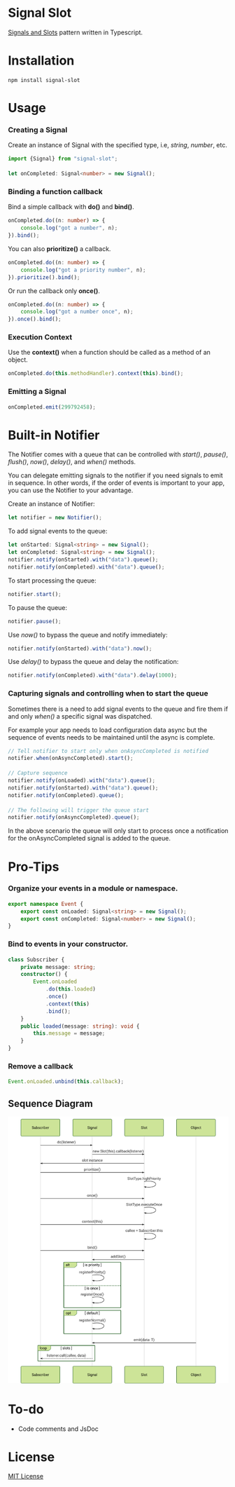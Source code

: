
# Signal Slot

[Signals and Slots](https://en.wikipedia.org/wiki/Signals_and_slots) pattern written in Typescript.

# Installation

```
npm install signal-slot
```

# Usage

### Creating a Signal

Create an instance of Signal with the specified type, i.e, _string_, _number_, etc.

```typescript
import {Signal} from "signal-slot";

let onCompleted: Signal<number> = new Signal();
```

### Binding a function callback

Bind a simple callback with **do()** and **bind()**.

```typescript
onCompleted.do((n: number) => {
	console.log("got a number", n);
}).bind();
```

You can also **prioritize()** a callback.

```typescript
onCompleted.do((n: number) => {
	console.log("got a priority number", n);
}).prioritize().bind();
```

Or run the callback only **once()**.

```typescript
onCompleted.do((n: number) => {
	console.log("got a number once", n);
}).once().bind();
```

### Execution Context

Use the **context()** when a function should be called as a method of an object.

```typescript
onCompleted.do(this.methodHandler).context(this).bind();
```

### Emitting a Signal

```typescript
onCompleted.emit(299792458);
```
# Built-in Notifier
The Notifier comes with a queue that can be controlled with _start()_, _pause()_, _flush()_, _now()_, _delay()_, and _when()_ methods.

You can delegate emitting signals to the notifier if you need signals to emit in sequence. In other words, if the order of events is important to your app, you can use the Notifier to your advantage.

Create an instance of Notifier:
```typescript
let notifier = new Notifier();
```
To add signal events to the queue:
```typescript
let onStarted: Signal<string> = new Signal();
let onCompleted: Signal<string> = new Signal();
notifier.notify(onStarted).with("data").queue();
notifier.notify(onCompleted).with("data").queue();
```
To start processing the queue:
```typescript
notifier.start();
```
To pause the queue:
```typescript
notifier.pause();
```
Use _now()_ to bypass the queue and notify immediately:
```typescript
notifier.notify(onStarted).with("data").now();
```
Use _delay()_ to bypass the queue and delay the notification:
```typescript
notifier.notify(onCompleted).with("data").delay(1000);
```
### Capturing signals and controlling when to start the queue
Sometimes there is a need to add signal events to the queue and fire them if and only _when()_ a specific signal was dispatched.

For example your app needs to load configuration data async but the sequence of events needs to be maintained until the async is complete.

```typescript
// Tell notifier to start only when onAsyncCompleted is notified
notifier.when(onAsyncCompleted).start();

// Capture sequence
notifier.notify(onLoaded).with("data").queue();
notifier.notify(onStarted).with("data").queue();
notifier.notify(onCompleted).queue();

// The following will trigger the queue start
notifier.notify(onAsyncCompleted).queue();
```
In the above scenario the queue will only start to process once a notification for the onAsyncCompleted signal is added to the queue.

# Pro-Tips

### Organize your events in a module or namespace.

```typescript
export namespace Event {
	export const onLoaded: Signal<string> = new Signal();
	export const onCompleted: Signal<number> = new Signal();
}
```

### Bind to events in your constructor.

```typescript
class Subscriber {
	private message: string;
	constructor() {
		Event.onLoaded
			.do(this.loaded)
			.once()
			.context(this)
			.bind();
	}
	public loaded(message: string): void {
		this.message = message;
	}
}
```

### Remove a callback

```typescript
Event.onLoaded.unbind(this.callback);
```

## Sequence Diagram

![Diagram](sequence-diagram.svg)

# To-do

- Code comments and JsDoc

# License

[MIT License](https://raw.githubusercontent.com/rgr-myrg/signal-slot/master/LICENSE)
